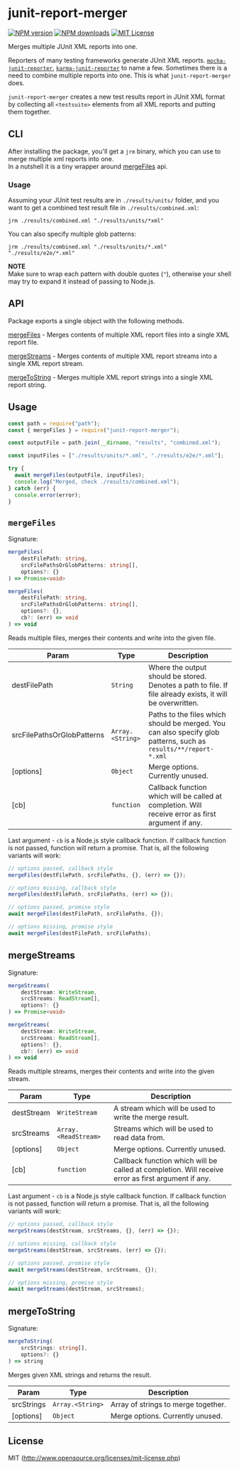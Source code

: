 # junit-report-merger

[![NPM version][npm-version-image]][npm-url] [![NPM downloads][npm-downloads-image]][npm-url] [![MIT License][license-image]][license-url]

Merges multiple JUnit XML reports into one.

Reporters of many testing frameworks generate JUnit XML reports. [`mocha-junit-reporter`](https://www.npmjs.com/package/mocha-junit-reporter), [`karma-junit-reporter`](https://www.npmjs.com/package/karma-junit-reporter) to name a few. Sometimes there is a need to combine multiple reports into one. This is what `junit-report-merger` does.

`junit-report-merger` creates a new test results report in JUnit XML format by collecting all `<testsuite>` elements from all XML reports and putting them together.

## CLI

After installing the package, you'll get a `jrm` binary, which you can use to merge multiple xml reports into one.  
In a nutshell it is a tiny wrapper around [mergeFiles](#mergefiles) api.

### Usage

Assuming your JUnit test results are in `./results/units/` folder, and you want to get a combined test result file in `./results/combined.xml`:

```shell script
jrm ./results/combined.xml "./results/units/*xml"
```

You can also specify multiple glob patterns:

```shell script
jrm ./results/combined.xml "./results/units/*.xml" "./results/e2e/*.xml"
```

**NOTE**  
Make sure to wrap each pattern with double quotes (`"`), otherwise your shell may try to expand it instead of passing to Node.js.

## API

Package exports a single object with the following methods.

[mergeFiles](#mergefiles) - Merges contents of multiple XML report files into a single XML report file.

[mergeStreams](#mergestreams) - Merges contents of multiple XML report streams into a single XML report stream.

[mergeToString](#mergetostring) - Merges multiple XML report strings into a single XML report string.

## Usage

```javascript
const path = require("path");
const { mergeFiles } = require("junit-report-merger");

const outputFile = path.join(__dirname, "results", "combined.xml");

const inputFiles = ["./results/units/*.xml", "./results/e2e/*.xml"];

try {
  await mergeFiles(outputFile, inputFiles);
  console.log("Merged, check ./results/combined.xml");
} catch (err) {
  console.error(error);
}
```

## `mergeFiles`

Signature:

```typescript
mergeFiles(
    destFilePath: string,
    srcFilePathsOrGlobPatterns: string[],
    options?: {}
) => Promise<void>

mergeFiles(
    destFilePath: string,
    srcFilePathsOrGlobPatterns: string[],
    options?: {},
    cb?: (err) => void
) => void
```

Reads multiple files, merges their contents and write into the given file.

| Param                      | Type                              | Description                                                                                                      |
| -------------------------- | --------------------------------- | ---------------------------------------------------------------------------------------------------------------- |
| destFilePath               | <code>String</code>               | Where the output should be stored. Denotes a path to file. If file already exists, it will be overwritten.       |
| srcFilePathsOrGlobPatterns | <code>Array.&lt;String&gt;</code> | Paths to the files which should be merged. You can also specify glob patterns, such as `results/**/report-*.xml` |
| [options]                  | <code>Object</code>               | Merge options. Currently unused.                                                                                 |
| [cb]                       | <code>function</code>             | Callback function which will be called at completion. Will receive error as first argument if any.               |

Last argument - `cb` is a Node.js style callback function. If callback function is not passed, function will return a promise. That is, all the following variants will work:

```javascript
// options passed, callback style
mergeFiles(destFilePath, srcFilePaths, {}, (err) => {});

// options missing, callback style
mergeFiles(destFilePath, srcFilePaths, (err) => {});

// options passed, promise style
await mergeFiles(destFilePath, srcFilePaths, {});

// options missing, promise style
await mergeFiles(destFilePath, srcFilePaths);
```

## mergeStreams

Signature:

```typescript
mergeStreams(
    destStream: WriteStream,
    srcStreams: ReadStream[],
    options?: {}
) => Promise<void>

mergeStreams(
    destStream: WriteStream,
    srcStreams: ReadStream[],
    options?: {},
    cb?: (err) => void
) => void
```

Reads multiple streams, merges their contents and write into the given stream.

| Param      | Type                                  | Description                                                                                        |
| ---------- | ------------------------------------- | -------------------------------------------------------------------------------------------------- |
| destStream | <code>WriteStream</code>              | A stream which will be used to write the merge result.                                             |
| srcStreams | <code>Array.&lt;ReadStream&gt;</code> | Streams which will be used to read data from.                                                      |
| [options]  | <code>Object</code>                   | Merge options. Currently unused.                                                                   |
| [cb]       | <code>function</code>                 | Callback function which will be called at completion. Will receive error as first argument if any. |

Last argument - `cb` is a Node.js style callback function. If callback function is not passed, function will return a promise. That is, all the following variants will work:

```javascript
// options passed, callback style
mergeStreams(destStream, srcStreams, {}, (err) => {});

// options missing, callback style
mergeStreams(destStream, srcStreams, (err) => {});

// options passed, promise style
await mergeStreams(destStream, srcStreams, {});

// options missing, promise style
await mergeStreams(destStream, srcStreams);
```

## mergeToString

Signature:

```typescript
mergeToString(
    srcStrings: string[],
    options?: {}
) => string
```

Merges given XML strings and returns the result.

| Param      | Type                              | Description                         |
| ---------- | --------------------------------- | ----------------------------------- |
| srcStrings | <code>Array.&lt;String&gt;</code> | Array of strings to merge together. |
| [options]  | <code>Object</code>               | Merge options. Currently unused.    |

## License

MIT (http://www.opensource.org/licenses/mit-license.php)

[license-image]: http://img.shields.io/badge/license-MIT-blue.svg?style=flat
[license-url]: LICENSE
[npm-url]: https://www.npmjs.org/package/junit-report-merger
[npm-version-image]: https://img.shields.io/npm/v/junit-report-merger.svg?style=flat
[npm-downloads-image]: https://img.shields.io/npm/dm/junit-report-merger.svg?style=flat
